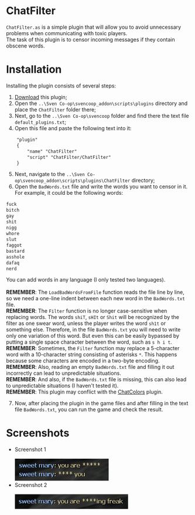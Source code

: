 # ChatFilter
`ChatFilter.as` is a simple plugin that will allow you to avoid unnecessary problems when communicating with toxic players.<br>The task of this plugin is to censor incoming messages if they contain obscene words.

# Installation
Installing the plugin consists of several steps:
1. [Download](https://github.com/kekekekkek/ChatFilter/archive/refs/heads/main.zip) this plugin;
2. Open the `..\Sven Co-op\svencoop_addon\scripts\plugins` directory and place the `ChatFilter` folder there;
3. Next, go to the `..\Sven Co-op\svencoop` folder and find there the text file `default_plugins.txt`;
4. Open this file and paste the following text into it:
```
	"plugin"
	{
		"name" "ChatFilter"
		"script" "ChatFilter/ChatFilter"
	}
```
5. Next, navigate to the `..\Sven Co-op\svencoop_addon\scripts\plugins\ChatFilter` directory;
6. Open the `BadWords.txt` file and write the words you want to censor in it. For example, it could be the following words:
```
fuck
bitch
gay
shit
nigg
whore
slut
faggot
bastard
asshole
dafaq
nerd
```
You can add words in any language (I only tested two languages).<br><br>
**REMEMBER**: The `LoadBadWordsFromFile` function reads the file line by line, so we need a one-line indent between each new word in the `BadWords.txt` file.<br>
**REMEMBER**: The `Filter` function is no longer case-sensitive when replacing words. The words `shiT`, `sHIt` or `Shit` will be recognized by the filter as one swear word, unless the player writes the word `sh1t` or something else. Therefore, in the file `BadWords.txt` you will need to write only one variation of this word. But even this can be easily bypassed by putting a single space character between the word, such as `s h i t`.<br>
**REMEMBER**: Sometimes, the `Filter` function may replace a 5-character word with a 10-character string consisting of asterisks `*`. This happens because some characters are encoded in a two-byte encoding.<br>
**REMEMBER**: Also, reading an empty `BadWords.txt` file and filling it out incorrectly can lead to unpredictable situations.<br>
**REMEMBER**: And also, if the `BadWords.txt` file is missing, this can also lead to unpredictable situations (I haven't tested it).<br>
**REMEMBER**: This plugin may conflict with the [ChatColors](https://github.com/wootguy/ChatColors) plugin.<br>

7. Now, after placing the plugin in the game files and after filling in the text file `BadWords.txt`, you can run the game and check the result.

# Screenshots
* Screenshot 1<br><br>
![Screenshot_1](https://github.com/kekekekkek/ChatFilter/blob/main/Images/Screenshot_1.png)
* Screenshot 2<br><br>
![Screenshot_2](https://github.com/kekekekkek/ChatFilter/blob/main/Images/Screenshot_2.png)
